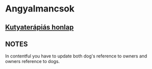 # Angyalmancsok

## [Kutyaterápiás honlap](https://www.angyalmancsok.hu)

## NOTES

In contentful you have to update both dog's reference to owners and owners reference to dogs.
